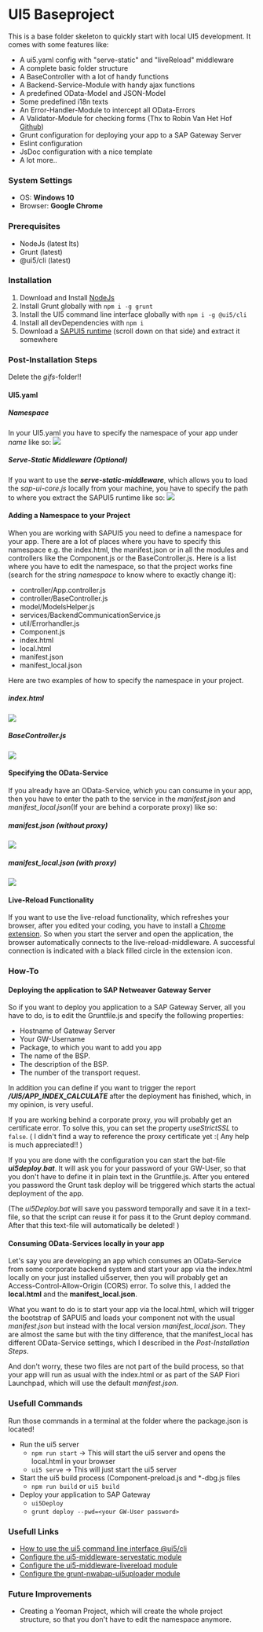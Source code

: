 # UI5 Baseproject
This is a base folder skeleton to quickly start with local UI5
development. It comes with some features like:
* A ui5.yaml config with "serve-static" and "liveReload" middleware
* A complete basic folder structure
* A BaseController with a lot of handy functions
* A Backend-Service-Module with handy ajax functions
* A predefined OData-Model and JSON-Model
* Some predefined i18n texts
* An Error-Handler-Module to intercept all OData-Errors
* A Validator-Module for checking forms (Thx to Robin Van Het Hof
  [Github](https://github.com/qualiture/ui5-validator))
* Grunt configuration for deploying your app to a SAP Gateway Server
* Eslint configuration
* JsDoc configuration with a nice template
* A lot more..

### System Settings
* OS: **Windows 10**
* Browser: **Google Chrome**

### Prerequisites

* NodeJs (latest lts)
* Grunt (latest)
* @ui5/cli (latest)

### Installation

1. Download and Install [NodeJs](https://nodejs.org/en/download/)
2. Install Grunt globally with `npm i -g grunt`
3. Install the UI5 command line interface globally with `npm i -g
   @ui5/cli`
4. Install all devDependencies with `npm i`
4. Download a [SAPUI5 runtime](https://tools.hana.ondemand.com/#sapui5)
   (scroll down on that side) and extract it somewhere

### Post-Installation Steps
Delete the *gifs*-folder!!

#### UI5.yaml
##### Namespace 
In your UI5.yaml you have to specify the namespace of your app under
*name* like so: ![](gifs/ui5yaml-id.gif)

##### Serve-Static Middleware (Optional)
If you want to use the **_serve-static-middleware_**, which allows you
to load the *sap-ui-core.js* locally from your machine, you have to
specify the path to where you extract the SAPUI5 runtime like so:
![](gifs/ui5yaml-servestatic.gif)

#### Adding a Namespace to your Project
When you are working with SAPUI5 you need to define a namespace for your
app. There are a lot of places where you have to specify this namespace
e.g. the index.html, the manifest.json or in all the modules and
controllers like the Component.js or the BaseController.js. Here is a
list where you have to edit the namespace, so that the project works
fine (search for the string _namespace_ to know where to exactly change
it):
* controller/App.controller.js
* controller/BaseController.js
* model/ModelsHelper.js
* services/BackendCommunicationService.js
* util/Errorhandler.js
* Component.js
* index.html
* local.html
* manifest.json
* manifest_local.json

Here are two examples of how to specify the namespace in your project.

##### index.html
![](gifs/namespace-index.gif)

##### BaseController.js
![](gifs/namespace-baseController.gif)

#### Specifying the OData-Service
If you already have an OData-Service, which you can consume in your app,
then you have to enter the path to the service in the _manifest.json_
and _manifest_local.json_(If your are behind a corporate proxy) like so:

##### manifest.json (without proxy)
![](gifs/odata-noproxy.gif)

##### manifest_local.json (with proxy)
![](gifs/odata-proxy.gif)

#### Live-Reload Functionality
If you want to use the live-reload functionality, which refreshes your
browser, after you edited your coding, you have to install a [Chrome
extension](https://chrome.google.com/webstore/detail/livereload/jnihajbhpnppcggbcgedagnkighmdlei).
So when you start the server and open the application, the browser
automatically connects to the live-reload-middleware. A successful
connection is indicated with a black filled circle in the extension
icon.

### How-To

#### Deploying the application to SAP Netweaver Gateway Server
So if you want to deploy you application to a SAP Gateway Server, all
you have to do, is to edit the Gruntfile.js and specify the following
properties:
* Hostname of Gateway Server
* Your GW-Username
* Package, to which you want to add you app
* The name of the BSP.
* The description of the BSP.
* The number of the transport request.

In addition you can define if you want to trigger the report
**_/UI5/APP_INDEX_CALCULATE_** after the deployment has finished, which,
in my opinion, is very useful.

If you are working behind a corporate proxy, you will probably get an
certificate error. To solve this, you can set the property
*useStrictSSL* to `false`. ( I didn't find a way to reference the proxy
certificate yet :( Any help is much appreciated!! )

If you you are done with the configuration you can start the bat-file
**_ui5deploy.bat_**. It will ask you for your password of your GW-User,
so that you don't have to define it in plain text in the Gruntfile.js.
After you entered you password the Grunt task deploy will be triggered
which starts the actual deployment of the app. 

(The _ui5Deploy.bat_ will save you password temporally and save it in a
text-file, so that the script can reuse it for pass it to the Grunt
deploy command. After that this text-file will automatically be deleted!
)


#### Consuming OData-Services locally in your app
Let's say you are developing an app which consumes an OData-Service from
some corporate backend system and start your app via the index.html
locally on your just installed ui5server, then you will probably get an
Access-Control-Allow-Origin (CORS) error. To solve this, I added the
**local.html** and the **manifest_local.json**. 

What you want to do is to start your app via the local.html, which will
trigger the bootstrap of SAPUI5 and loads your component not with the
usual _manifest.json_ but instead with the local version
_manifest_local.json_. They are almost the same but with the tiny
difference, that the manifest_local has different OData-Service
settings, which I described in the *Post-Installation Steps*.

And don't worry, these two files are not part of the build process, so
that your app will run as usual with the index.html or as part of the
SAP Fiori Launchpad, which will use the default *manifest.json*.

### Usefull Commands
Run those commands in a terminal at the folder where the package.json is located!

* Run the ui5 server
  * `npm run start` -> This will start the ui5 server and opens the
    local.html in your browser
  * `ui5 serve` -> This will just start the ui5 server
* Start the ui5 build process (Component-preload.js and *-dbg.js files
  * `npm run build` or `ui5 build`
* Deploy your application to SAP Gateway
  * `ui5Deploy` 
  * `grunt deploy --pwd=<your GW-User password>`
  


### Usefull Links
* [How to use the ui5 command line interface @ui5/cli](https://sap.github.io/ui5-tooling/)
* [Configure the ui5-middleware-servestatic module](https://www.npmjs.com/package/ui5-middleware-servestatic)
* [Configure the ui5-middleware-livereload module](https://www.npmjs.com/package/ui5-middleware-livereload)
* [Configure the grunt-nwabap-ui5uploader module](https://www.npmjs.com/package/grunt-nwabap-ui5uploader)

### Future Improvements
* Creating a Yeoman Project, which will create the whole project
  structure, so that you don't have to edit the namespace anymore.



